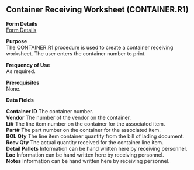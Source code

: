 ##  Container Receiving Worksheet (CONTAINER.R1)

<PageHeader />

**Form Details**  
[ Form Details ](CONTAINER-R1-1/README.md)   

**Purpose**  
The CONTAINER.R1 procedure is used to create a container receiving worksheet.
The user enters the container number to print.

**Frequency of Use**  
As required.

**Prerequisites**  
None.

**Data Fields**

**Container ID** The container number.  
**Vendor** The number of the vendor on the container.  
**Li#** The line item number on the container for the associated item.  
**Part#** The part number on the container for the associated item.  
**BOL Qty** The line item container quantity from the bill of lading document.  
**Recv Qty** The actual quantity received for the container line item.  
**Detail Pallets** Information can be hand written here by receiving
personnel.  
**Loc** Information can be hand written here by receiving personnel.  
**Notes** Information can be hand written here by receiving personnel.  
  
<badge text= "Version 8.10.57" vertical="middle" />

<PageFooter />